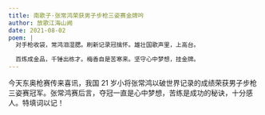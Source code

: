 ```yaml
---
title: 南歌子·张常鸿荣获男子步枪三姿赛金牌吟
author: 放歌江海山阙
date: 2021-08-02
poem: |
  对手枪收袋，常鸿泪湿腮。刷新记录冠擒怀。雄壮国歌声里，上高台。

  百炼成金品，千锤出栋才。梅香自是苦寒来。坚守心中梦想，挂金牌。
---
```


今天东奥枪赛传来喜讯，我国 21 岁小将张常鸿以破世界记录的成绩荣获男子步枪三姿赛冠军。张常鸿赛后言，夺冠一直是心中梦想，苦练是成功的秘诀，十分感人。特填词以记！
